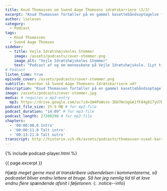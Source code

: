 ```yaml
---
title: Knud Thomassen om Svend Aage Thomsens idrætskarriere (3/3)
excerpt: "Knud Thomassen fortæller på en gammel kasettebåndsoptagelse fra arkivet om Svend Aage Thomsens idrætskarriere."
author: lsolesen
category:
  - Podcast
tags:
  - Knud Thomassen
  - Svend Aage Thomsen
sidebar:
  - title: Vejle Idrætshøjskoles Stemmer
    image: /assets/podcasts/cover-stemmer.png
    image_alt: "Vejle Idrætshøjskoles Stemmer"
    text: "Podcast af og om menneskene på Vejle Idrætshøjskole. [Lyt til flere afsnit](/podcast/)"
# Podcast
listen_time: true
episode_cover: /assets/podcasts/cover-stemmer.png
subtitle: Hvordan så Svend Aage Thomsens Idrætskarriere ud?
description: "Knud Thomassen fortæller på en gammel kasettebåndsoptagelse fra arkivet om Svend Aage Thomsens idrætskarriere."
image: /assets/podcasts/cover-stemmer.jpg
media: # requires a mp3-entry
  mp3: https://drive.google.com/uc?id=1W4PoWvzo-3DU7NcUgGA1fF84g817yU7B
podcast_file_size: 25.9 MB # for mp3-file
podcast_duration: "14:09" # for mp3-file
podcast_length: 27200290 # for mp3-file
chapters:
  - '00:00:00.0 Intro'
  - '00:00:11.0 Talt intro'
  - '00:13:21.0 Talt outro'
transcript: http://historie.vih.dk/assets/podcasts/thomassen-svaat-karriere.txt
---
```


{% include podcast-player.html %}

{{ page.excerpt }}

_Hjælp meget gerne med at transkribere udsendelsen i kommentarerne, så podcastet bliver endnu lettere at bruge. Så har jeg nemlig tid til at lave endnu flere spændende afsnit i føljetonen._
{: .notice--info}
